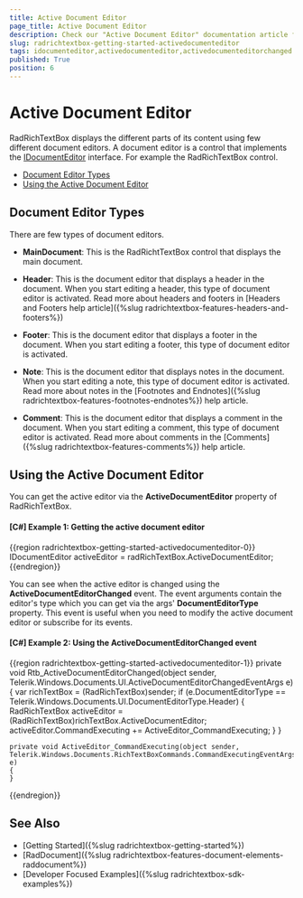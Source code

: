 ```yaml
---
title: Active Document Editor
page_title: Active Document Editor
description: Check our "Active Document Editor" documentation article for the RadRichTextBox WPF control.
slug: radrichtextbox-getting-started-activedocumenteditor
tags: idocumenteditor,activedocumenteditor,activedocumenteditorchanged
published: True
position: 6
---
```


# Active Document Editor

RadRichTextBox displays the different parts of its content using few different document editors. A document editor is a control that implements the [IDocumentEditor](https://docs.telerik.com/devtools/wpf/api/telerik.windows.documents.model.idocumenteditor) interface. For example the RadRichTextBox control.

* [Document Editor Types](#document-editor-types)
* [Using the Active Document Editor](#using-the-active-document-editor)

## Document Editor Types

There are few types of document editors.

* __MainDocument__: This is the RadRichtTextBox control that displays the main document.

* __Header__: This is the document editor that displays a header in the document. When you start editing a header, this type of document editor is activated. Read more about headers and footers in [Headers and Footers help article]({%slug radrichtextbox-features-headers-and-footers%})

* __Footer__: This is the document editor that displays a footer in the document. When you start editing a footer, this type of document editor is activated. 

* __Note__: This is the document editor that displays notes in the document. When you start editing a note, this type of document editor is activated. Read more about notes in the [Footnotes and Endnotes]({%slug radrichtextbox-features-footnotes-endnotes%}) help article.

* __Comment__: This is the document editor that displays a comment in the document. When you start editing a comment, this type of document editor is activated. Read more about comments in the [Comments]({%slug radrichtextbox-features-comments%}) help article.

## Using the Active Document Editor

You can get the active editor via the __ActiveDocumentEditor__ property of RadRichTextBox.

#### __[C#] Example 1: Getting the active document editor__  
{{region radrichtextbox-getting-started-activedocumenteditor-0}} 
	IDocumentEditor activeEditor = radRichTextBox.ActiveDocumentEditor;
{{endregion}}

You can see when the active editor is changed using the __ActiveDocumentEditorChanged__ event. The event arguments contain the editor's type which you can get via the args' __DocumentEditorType__ property. This event is useful when you need to modify the active document editor or subscribe for its events.

#### __[C#] Example 2: Using the ActiveDocumentEditorChanged event__  
{{region radrichtextbox-getting-started-activedocumenteditor-1}} 
	private void Rtb_ActiveDocumentEditorChanged(object sender, Telerik.Windows.Documents.UI.ActiveDocumentEditorChangedEventArgs e)
	{
		var richTextBox = (RadRichTextBox)sender;
		if (e.DocumentEditorType == Telerik.Windows.Documents.UI.DocumentEditorType.Header)
		{
			RadRichTextBox activeEditor = (RadRichTextBox)richTextBox.ActiveDocumentEditor;
			activeEditor.CommandExecuting += ActiveEditor_CommandExecuting;
		}
	}
	
	private void ActiveEditor_CommandExecuting(object sender, Telerik.Windows.Documents.RichTextBoxCommands.CommandExecutingEventArgs e)
	{		  
	}
{{endregion}}

## See Also  
* [Getting Started]({%slug radrichtextbox-getting-started%})
* [RadDocument]({%slug radrichtextbox-features-document-elements-raddocument%})
* [Developer Focused Examples]({%slug radrichtextbox-sdk-examples%})
